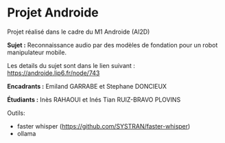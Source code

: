 # Projet Androide
Projet réalisé dans le cadre du M1 Androide (AI2D)

**Sujet :** Reconnaissance audio par des modèles de fondation pour un robot manipulateur mobile.

Les details du sujet sont dans le lien suivant : https://androide.lip6.fr/node/743

**Encadrants :** Emiland GARRABE et Stephane DONCIEUX

**Étudiants :** Inès RAHAOUI et Inés Tian RUIZ-BRAVO PLOVINS

Outils:
- faster whisper (https://github.com/SYSTRAN/faster-whisper)
- ollama 